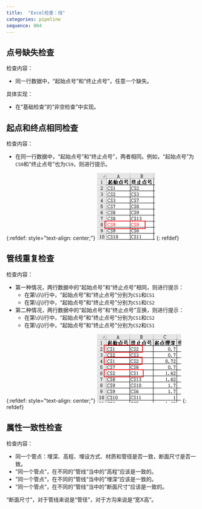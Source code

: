 ```yaml
---
title:  "Excel检查：线"
categories: pipeline
sequence: 004
---
```


## 点号缺失检查

检查内容：

- 同一行数据中，“起始点号”和“终止点号”，任意一个缺失。

具体实现：

- 在“基础检查”的“非空检查”中实现。

## 起点和终点相同检查

检查内容：

- 在同一行数据中，“起始点号”和“终止点号”，两者相同。例如，“起始点号”为<code>CS9</code>和“终止点号”也为<code>CS9</code>，则进行提示。

{:refdef: style="text-align: center;"}
![](/assets/image/pipeline/line-check-begin-and-end-same-point-marker.png)
{: refdef}

## 管线重复检查

检查内容：

<ul>
    <li>
        第一种情况，两行数据中的“起始点号”和“终止点号”相同，则进行提示：
        <ul>
            <li>在第\(i\)行中，“起始点号”和“终止点号”分别为<code>CS1</code>和<code>CS1</code></li>
            <li>在第\(j\)行中，“起始点号”和“终止点号”分别为<code>CS1</code>和<code>CS2</code></li>
        </ul>
    </li>
    <li>
        第二种情况，两行数据中的“起始点号”和“终止点号”互换，则进行提示：
        <ul>
            <li>在第\(i\)行中，“起始点号”和“终止点号”分别为<code>CS1</code>和<code>CS2</code></li>
            <li>在第\(j\)行中，“起始点号”和“终止点号”分别为<code>CS2</code>和<code>CS1</code></li>
        </ul>
    </li>
</ul>

{:refdef: style="text-align: center;"}
![](/assets/image/pipeline/line-check-duplicate.png)
{: refdef}

## 属性一致性检查

检查内容：

<ul>
    <li>同一个管点：埋深、高程、埋设方式、材质和管径是否一致，断面尺寸是否一致。</li>
    <li>”同一个管点“，在不同的”管线“当中的”高程“应该是一致的。</li>
    <li>”同一个管点“，在不同的”管线“当中的”埋深“应该是一致的。</li>
    <li>”同一个管点“，在不同的”管线“当中的”断面尺寸“应该是一致的。</li>
</ul>

<div class="w3-panel w3-pale-green w3-bottombar w3-border-green w3-border">
    <p>“断面尺寸”，对于管线来说是“管径”，对于方沟来说是“宽X高”。</p>
</div>
